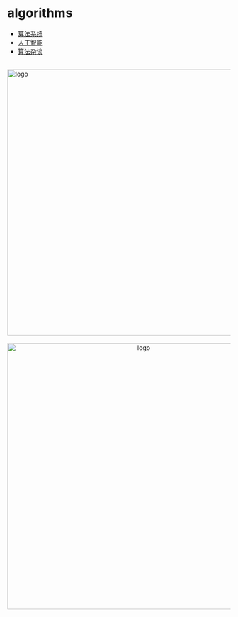 # algorithms
  
-   [算法系统](/algorithms/base_algo/)
-   [人工智能](/algorithms/ai/)
-   [算法杂谈](/algorithms/other_algo/)

<br />
<img  src='/img/bjkb.PNG' width="600" alt="logo">
<br />
<br />
<div align="center">
<img  src='/img/01.jpeg' width="600" alt="logo" />
</div>
<br />
<br />
